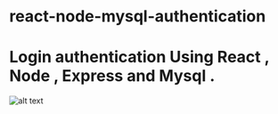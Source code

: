# react-node-mysql-authentication

# Login authentication Using React , Node , Express and Mysql .

![alt text](https://github.com/atanu20/react-node-mysql-authentication/blob/master/react-mysql-login.png)

